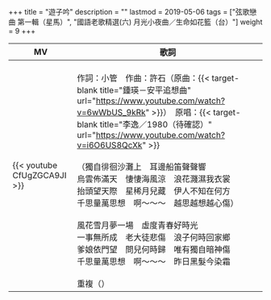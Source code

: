 +++
title = "遊子吟"
description = ""
lastmod = 2019-05-06
tags = ["弦歌戀曲 第一輯（星馬）", "國語老歌精選(六) 月光小夜曲／生命如花籃（台）"]
weight = 9
+++

MV  | 歌詞  
--------------|-------
{{< youtube CfUgZGCA9JI >}}|<br/>作詞：小管　作曲：許石（原曲：{{< target-blank title="鍾瑛－安平追想曲" url="https://www.youtube.com/watch?v=6wWbUS_9kRk" >}}）　原唱：{{< target-blank title="李逸／1980（待確認）" url="https://www.youtube.com/watch?v=i6O6US8QcXk" >}}<br/><br/>（獨自徘徊沙灘上　耳邊船笛聲聲響<br/>烏雲佈滿天　悽悽海風涼　浪花濺濕我衣裳<br/>抬頭望天際　星稀月兒藏　伊人不知在何方<br/>千思量萬思想　啊～～～　越思越想越心傷）<br/><br/>風花雪月夢一場　虛度青春好時光<br/>一事無所成　老大徒悲傷　浪子何時回家鄉<br/>爹娘依門望　問兒何時歸　唯有獨自暗神傷<br/>千思量萬思想　啊～～～　昨日黑髮今染霜<br/><br/>重複（）